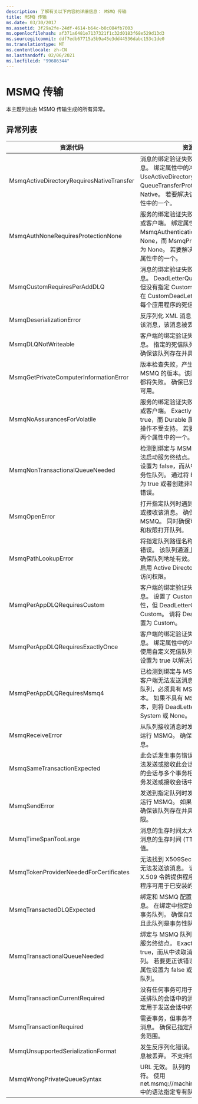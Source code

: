 ```yaml
---
description: 了解有关以下内容的详细信息： MSMQ 传输
title: MSMQ 传输
ms.date: 03/30/2017
ms.assetid: 3f29a2fe-24df-4614-b64c-b0c084fb7003
ms.openlocfilehash: af371a6481e7137321f1c32d0183f68e529d13d3
ms.sourcegitcommit: ddf7edb67715a5b9a45e3dd44536dabc153c1de0
ms.translationtype: MT
ms.contentlocale: zh-CN
ms.lasthandoff: 02/06/2021
ms.locfileid: "99686344"
---
```

# <a name="msmq-transport"></a>MSMQ 传输

本主题列出由 MSMQ 传输生成的所有异常。  
  
## <a name="exception-list"></a>异常列表  
  
|资源代码|资源字符串|  
|-------------------|---------------------|  
|MsmqActiveDirectoryRequiresNativeTransfer|消息的绑定验证失败。 客户端无法发送消息。 绑定属性中的冲突导致此错误。 UseActiveDirectory 被设置为 true，而 QueueTransferProtocol 被设置为 Native。 若要解决该冲突，请更正这两个属性中的一个。|  
|MsmqAuthNoneRequiresProtectionNone|服务的绑定验证失败。 无法启动服务终结点或客户端。 绑定属性中的冲突导致此错误。 MsmqAuthenticationMode 被设置为 None，而 MsmqProtectionLevel 未被设置为 None。 若要解决该冲突，请更正这两个属性中的一个。|  
|MsmqCustomRequiresPerAddDLQ|消息的绑定验证失败。 客户端无法发送消息。 DeadLetterQueue 设置为 Custom，但没有指定 CustomDeadLetterQueue。 在 CustomDeadLetterQueue 属性中指定每个应用程序的死信队列的 URI。|  
|MsmqDeserializationError|反序列化 XML 消息时遇到错误。 无法接收该消息，该消息被丢弃。|  
|MsmqDLQNotWriteable|客户端的绑定验证失败。 客户端无法发送消息。 指定的死信队列不存在或无法写入。 确保该队列存在并具有正确的写入权限。|  
|MsmqGetPrivateComputerInformationError|版本检查失败，产生指定错误。 无法检测到 MSMQ 的版本。该队列通道上的所有操作都将失败。 确保已安装 MSMQ 且 MSMQ 可用。|  
|MsmqNoAssurancesForVolatile|服务的绑定验证失败。 无法启动服务终结点或客户端。 ExactlyOnce 属性被设置为 true，而 Durable 属性被设置为 false。 此操作不受支持。 若要解决该冲突，请更正这两个属性中的一个。|  
|MsmqNonTransactionalQueueNeeded|检测到绑定与 MSMQ 队列配置不匹配。 无法启动服务终结点。 ExactlyOnce 属性被设置为 false，而从中读取消息的队列是事务性队列。 通过将 ExactlyOnce 属性设置为 true 或者创建非事务性绑定可以更正该错误。|  
|MsmqOpenError|打开指定队列时遇到错误。 无法从队列发送或接收该消息。 确保已安装和运行 MSMQ。 同时确保可以使用所需访问模式和权限打开队列。|  
|MsmqPathLookupError|将指定队列路径名称转换为格式名称时遇到错误。 该队列通道上的所有操作都已失败。 确保队列地址有效。 安装 MSMQ 时，必须启用 Active Directory 集成并且具有对其的访问权限。|  
|MsmqPerAppDLQRequiresCustom|客户端的绑定验证失败。 客户端无法发送消息。 设置了 CustomDeadLetterQueue 属性，但 DeadLetterQueue 属性未设置为 Custom。 请将 DeadLetterQueue 属性设置为 Custom。|  
|MsmqPerAppDLQRequiresExactlyOnce|客户端的绑定验证失败。 客户端无法发送消息。 绑定属性中的冲突导致该错误。 若要使用自定义死信队列，必须将 ExactlyOnce 设置为 true 以解决该冲突。|  
|MsmqPerAppDLQRequiresMsmq4|已检测到绑定与 MSMQ 配置之间不匹配。 客户端无法发送消息。 若要使用自定义死信队列，必须具有 MSMQ 版本 4.0 或更高版本。 如果不具有 MSMQ 版本 4.0 或更高版本，则将 DeadLetterQueue 属性设置为 System 或 None。|  
|MsmqReceiveError|从队列接收消息时发生错误。 确保已安装和运行 MSMQ。 确保队列可用于从中接收消息。|  
|MsmqSameTransactionExpected|此会话发生事务错误。 会话通道出错。 无法发送或接收此会话中的消息。 不能将排队的会话与多个事务相关联。 确保使用单个事务发送或接收会话中的所有消息。|  
|MsmqSendError|发送到指定队列时发生错误。 确保已安装和运行 MSMQ。 如果要发送到本地队列，则确保该队列存在并具有所需的访问模式和权限。|  
|MsmqTimeSpanTooLarge|消息的生存时间太大。 无法发送该消息。 消息的生存时间 (TTL) 不能超过 Int32 最大值。|  
|MsmqTokenProviderNeededForCertificates|无法找到 X509SecurityTokenProvider。 无法发送该消息。 证书身份验证模式需要 X.509 令牌提供程序。 确保安全令牌提供程序可用于已安装的证书。|  
|MsmqTransactedDLQExpected|绑定和 MSMQ 配置不匹配。 无法发送消息。 在绑定中指定的自定义死信队列必须是事务队列。 确保自定义死信队列地址正确并且此队列是事务性队列。|  
|MsmqTransactionalQueueNeeded|绑定与 MSMQ 队列配置不匹配。 无法启动服务终结点。 ExactlyOnce 属性被设置为 true，而从中读取消息的队列不是事务性队列。 若要更正该错误，请将 ExactlyOnce 属性设置为 false 或者为此绑定创建事务性队列。|  
|MsmqTransactionCurrentRequired|没有任何事务可用于发送会话中的消息。 发送排队的会话中的消息需要事务。 确保已指定用于发送会话中的消息的事务范围。|  
|MsmqTransactionRequired|需要事务，但事务不可用。 无法发送或接收消息。 确保已指定用于发送或接收消息的事务范围。|  
|MsmqUnsupportedSerializationFormat|发生反序列化错误。 无法接收该消息，该消息被丢弃。 不支持指定的序列化格式。|  
|MsmqWrongPrivateQueueSyntax|URL 无效。 队列的 URL 不能包含“$”字符。 使用 net.msmq://machine/private/queueName 中的语法指定专有队列的地址。|

